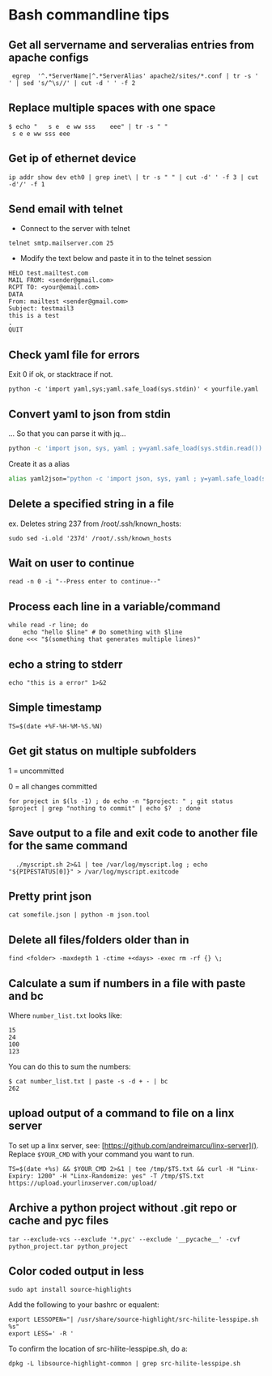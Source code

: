 # Bash commandline tips

## Get all servername and serveralias entries from apache configs
```
 egrep  '^.*ServerName|^.*ServerAlias' apache2/sites/*.conf | tr -s ' ' | sed 's/^\s//' | cut -d ' ' -f 2
```

## Replace multiple spaces with one space
```
$ echo "   s e  e ww sss    eee" | tr -s " "
 s e e ww sss eee
```


## Get ip of ethernet device
```
ip addr show dev eth0 | grep inet\ | tr -s " " | cut -d' ' -f 3 | cut -d'/' -f 1
```


## Send email with telnet
- Connect to the server with telnet
```
telnet smtp.mailserver.com 25
```
- Modify the text below and paste it in to the telnet session
```
HELO test.mailtest.com
MAIL FROM: <sender@gmail.com>
RCPT TO: <your@email.com>
DATA
From: mailtest <sender@gmail.com>
Subject: testmail3
this is a test
.
QUIT
```

## Check yaml file for errors
Exit 0 if ok, or stacktrace if not.
```
python -c 'import yaml,sys;yaml.safe_load(sys.stdin)' < yourfile.yaml
```
## Convert yaml to json from stdin
... So that you can parse it with jq...

```bash
python -c 'import json, sys, yaml ; y=yaml.safe_load(sys.stdin.read()) ; print(json.dumps(y))'
```

Create it as a alias

```bash
alias yaml2json="python -c 'import json, sys, yaml ; y=yaml.safe_load(sys.stdin.read()) ; print(json.dumps(y))'"
```

## Delete a specified string in a file
ex. Deletes string 237 from /root/.ssh/known_hosts:
```
sudo sed -i.old '237d' /root/.ssh/known_hosts
```

## Wait on user to continue
```
read -n 0 -i "--Press enter to continue--"
```

## Process each line in a variable/command
```
while read -r line; do
    echo "hello $line" # Do something with $line
done <<< "$(something that generates multiple lines)"
```

## echo a string to stderr
```
echo "this is a error" 1>&2
```


## Simple timestamp
```
TS=$(date +%F-%H-%M-%S.%N)
```


## Get git status on multiple subfolders
1 = uncommitted

0 = all changes committed
```
for project in $(ls -1) ; do echo -n "$project: " ; git status $project | grep "nothing to commit" | echo $?  ; done
```

## Save output to a file and exit code to another file for the same command
```
  ./myscript.sh 2>&1 | tee /var/log/myscript.log ; echo "${PIPESTATUS[0]}" > /var/log/myscript.exitcode
```

## Pretty print json
```
cat somefile.json | python -m json.tool
```


## Delete all files/folders older than <days> in <folder>
 ```
 find <folder> -maxdepth 1 -ctime +<days> -exec rm -rf {} \;
 ```

## Calculate a sum if numbers in a file with paste and bc
Where `number_list.txt` looks like:
 ```
15
24
100
123
```

You can do this to sum the numbers:
```
$ cat number_list.txt | paste -s -d + - | bc
262
```


## upload output of a command to file on a linx server
To set up a linx server, see: [https://github.com/andreimarcu/linx-server]().
Replace `$YOUR_CMD` with your command you want to run.
```
TS=$(date +%s) && $YOUR_CMD 2>&1 | tee /tmp/$TS.txt && curl -H "Linx-Expiry: 1200" -H "Linx-Randomize: yes" -T /tmp/$TS.txt https://upload.yourlinxserver.com/upload/
```


## Archive a python project without .git repo or cache and pyc files
```
tar --exclude-vcs --exclude '*.pyc' --exclude '__pycache__' -cvf python_project.tar python_project
```

## Color coded output in less
```
sudo apt install source-highlights
```

Add the following to your bashrc or equalent:
```
export LESSOPEN="| /usr/share/source-highlight/src-hilite-lesspipe.sh %s"
export LESS=' -R '
```

To confirm the location of src-hilite-lesspipe.sh, do a:
```
dpkg -L libsource-highlight-common | grep src-hilite-lesspipe.sh
```
